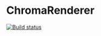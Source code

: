 # ChromaRenderer

[![Build status](https://ci.appveyor.com/api/projects/status/nio750gu5ia85v48?svg=true)](https://ci.appveyor.com/project/alexfrasson/chromarenderer)
